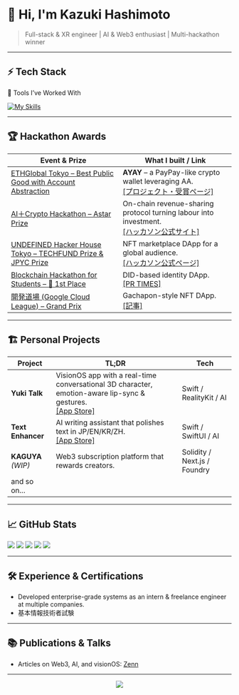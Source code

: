 # 👋 Hi, I'm **Kazuki Hashimoto**
> Full-stack & XR engineer | AI & Web3 enthusiast | Multi-hackathon winner

---

## ⚡ Tech Stack

🧰 Tools I’ve Worked With

[![My Skills](https://skillicons.dev/icons?i=py,flask,js,ts,react,nextjs,bootstrap,tailwind,redux,jest,vue,nodejs,npm,yarn,pnpm,vercel,swift,solidity,ipfs,java,spring,eclipse,go,docker,git,github,cloudflare,aws,firebase,mysql,postgres,mongodb,ipfs,postman,unity,vscode,figma,html,css,sass,md,linux,apple,windows,notion,discord&perline=9)](https://skillicons.dev)

---

## 🏆 Hackathon Awards

| Event & Prize | What I built / Link |
|---------------|---------------------|
| [ETHGlobal Tokyo – Best Public Good with Account Abstraction](https://ethglobal.com/showcase/ayay-64zt9) | **AYAY** – a PayPay-like crypto wallet leveraging AA.<br>[[プロジェクト・受賞ページ]](https://ethglobal.com/showcase/ayay-64zt9) |
| [AI＋Crypto Hackathon – Astar Prize](https://ai-crypto-hack.framer.website/) | On-chain revenue-sharing protocol turning labour into investment.<br>[[ハッカソン公式サイト]](https://ai-crypto-hack.framer.website/) |
| [UNDEFINED Hacker House Tokyo – TECHFUND Prize & JPYC Prize](https://app.akindo.io/hackathons/Z4laLKRWEs7z02Pv8) | NFT marketplace DApp for a global audience.<br>[[ハッカソン公式ページ]](https://app.akindo.io/hackathons/Z4laLKRWEs7z02Pv8) |
| [Blockchain Hackathon for Students – 🏅 1st Place](https://prtimes.jp/main/html/rd/p/000000005.000111066.html) | DID-based identity DApp.<br>[[PR TIMES]](https://prtimes.jp/main/html/rd/p/000000005.000111066.html) |
| [開発道場 (Google Cloud League) – Grand Prix](https://bangumi.gu3.co.jp/articles/841) | Gachapon-style NFT DApp.<br>[[記事]](https://bangumi.gu3.co.jp/articles/841) |

---

## 🏗️ Personal Projects

| Project | TL;DR | Tech |
|---------|-------|------|
| **Yuki Talk** | VisionOS app with a real-time conversational 3D character, emotion-aware lip-sync & gestures.<br>[[App Store]](https://apps.apple.com/us/app/yuki-talk/id6742395367?platform=vision) | Swift / RealityKit / AI |
| **Text Enhancer** | AI writing assistant that polishes text in JP/EN/KR/ZH.<br>[[App Store]](https://apps.apple.com/us/app/text-enhancer/id6745430882) | Swift / SwiftUI / AI |
| **KAGUYA** *(WIP)* | Web3 subscription platform that rewards creators. | Solidity / Next.js / Foundry|
| and so on... | |

---

## 📈 GitHub Stats

![](http://github-profile-summary-cards.vercel.app/api/cards/profile-details?username=setouchi-h&theme=nord_dark)
![](http://github-profile-summary-cards.vercel.app/api/cards/repos-per-language?username=setouchi-h&theme=nord_dark)
![](http://github-profile-summary-cards.vercel.app/api/cards/most-commit-language?username=setouchi-h&theme=nord_dark)
![](http://github-profile-summary-cards.vercel.app/api/cards/stats?username=setouchi-h&theme=nord_dark)
![](http://github-profile-summary-cards.vercel.app/api/cards/productive-time?username=setouchi-h&theme=nord_dark&utcOffset=9)

---

## 🛠️ Experience & Certifications

- Developed enterprise-grade systems as an intern & freelance engineer at multiple companies.
- 基本情報技術者試験

---

## 📚 Publications & Talks

- Articles on Web3, AI, and visionOS: [Zenn](https://zenn.dev/kazuk_super)

---

<p align="center">
  <img src="https://capsule-render.vercel.app/api?type=waving&color=0:1e3c72,100:2a5298&height=120&section=footer"/>
</p>
